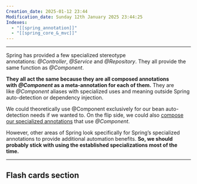 ```yaml
---
Creation_date: 2025-01-12 23:44
Modification_date: Sunday 12th January 2025 23:44:25
Indexes:
  - "[[spring_annotation]]"
  - "[[spring_core_&_mvc]]"
---
```


----

Spring has provided a few specialized stereotype annotations: _@Controller_, _@Service_ and _@Repository_. They all provide the same function as _@Component_.

**They all act the same because they are all composed annotations with _@Component_ as a meta-annotation for each of them.** They are like _@Component_ aliases with specialized uses and meaning outside Spring auto-detection or dependency injection.

We could theoretically use @Component exclusively for our bean auto-detection needs if we wanted to. On the flip side, we could also [compose our specialized annotations](https://www.baeldung.com/java-custom-annotation) that use _@Component_.

However, other areas of Spring look specifically for Spring’s specialized annotations to provide additional automation benefits. **So, we should probably stick with using the established specializations most of the time.**



















---
## Flash cards section
